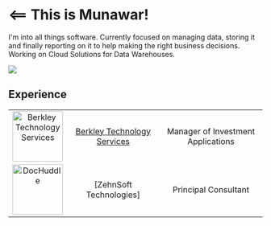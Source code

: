 # <== This is Munawar! 
I'm into all things software. Currently focused on managing data, storing it and finally reporting on it to help making the right business decisions.
Working on Cloud Solutions for Data Warehouses.

[![](https://img.shields.io/badge/LinkedIn-blue)](https://www.linkedin.com/in/mmunawarkhan)

## Experience

| | | |
|:--:|:--:|:--:|
| <img width="100" src="logos/Berkley.jpeg" alt="Berkley Technology Services"></img> | [Berkley Technology Services](https://www.berkley-bts.com/) | Manager of Investment Applications |
| <img width="100" src="logos/ZehnSoft.jpeg.jpg" alt="DocHuddle"></img> | [ZehnSoft Technologies] | Principal Consultant |
<!--
| <img width="100" src="./logos/aigfp.jpg" alt="AIG Investments"></img> | [AIG Investments](https://www.aig.com/globalrealestate) |  Chief Quantitative Technologist |
| <img width="100" src="./logos/gs.jpg" alt="Goldman Sachs"></img> | [Goldman Sachs](https://www.goldmansachs.com/) |  Sr. Associate, Derivatives X-Technology |
| <img width="100" src="./logos/accenture.png" alt="Accenture"></img> | [Accenture](https://accenture.com) |  Sr. Consultant, NY Capital Markets Group |


## Education
| | | |
|:--:|:--:|:--:|
| <img width="100" src="./logos/berkeley.png" alt="Kinetica"></img> |UC Berkeley | M.S. Information and Data Science |
| <img width="100" src="./logos/cornell.gif" alt="Kinetica"></img> |Cornell University | B.S. Computer Science |
| <img width="100" src="./logos/roc.png" alt="Kinetica"></img> |The Rockefeller University | Summer Fellow<br />SEED Fellow |
-->
